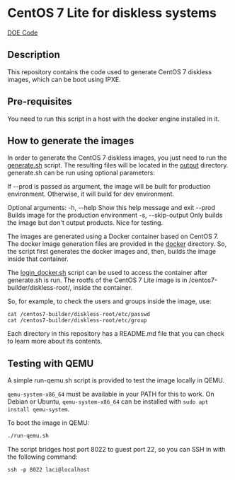 # CentOS 7 Lite for diskless systems

[DOE Code](https://www.osti.gov/doecode/biblio/75992)

## Description

This repository contains the code used to generate CentOS 7 diskless images, which can be boot using IPXE.

## Pre-requisites

You need to run this script in a host with the docker engine installed in it.

## How to generate the images

In order to generate the CentOS 7 diskless images, you just need to run the [generate.sh](generate.sh) script. The resulting files will be located in the [output](output) directory. generate.sh can be run using optional parameters:

If --prod is passed as argument, the image will be built for production environment. Otherwise, it will build for dev environment.

Optional arguments:
  -h, --help                  Show this help message and exit
  --prod                      Builds image for the production environment
  -s, --skip-output           Only builds the image but don't output products. Nice for testing.

The images are generated using a Docker container based on CentOS 7. The docker image generation files are provided in the [docker](docker) directory. So, the script first generates the docker images and, then, builds the image inside that container.

The [login_docker.sh](login_docker.sh) script can be used to access the container after generate.sh is run. The rootfs of the CentOS 7 Lite image is in /centos7-builder/diskless-root/, inside the container.

So, for example, to check the users and groups inside the image, use:
```
cat /centos7-builder/diskless-root/etc/passwd
cat /centos7-builder/diskless-root/etc/group
```

Each directory in this repository has a README.md file that you can check to learn more about its contents.

## Testing with QEMU

A simple run-qemu.sh script is provided to test the image locally in QEMU. 

`qemu-system-x86_64` must be available in your PATH for this to work. On Debian or Ubuntu, `qemu-system-x86_64` can be installed with `sudo apt install qemu-system`.


To boot the image in QEMU:
```sh
./run-qemu.sh
```

The script bridges host port 8022 to guest port 22, so you can SSH in with the following command:
```
ssh -p 8022 laci@localhost
```

